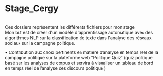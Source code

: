 # Stage_Cergy

 <br/> Ces dossiers représentent les différents fichiers pour mon stage <br/>
Mon but est de créer d'un modèle d'apprentissage automatique avec des algorithmes NLP sur la classification de texte dans l'analyse des réseaux sociaux sur la campagne politique. 

• Contribution aux choix pertinents en matière d’analyse en temps réel de la campagne politique sur la plateforme web "Politique Quiz" (quiz politique basé sur les analyses de corpus et servira à visualiser un tableau de bord en temps réel de l’analyse des discours politique )
